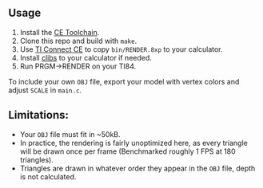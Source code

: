 ## Usage
1. Install the [CE Toolchain](https://ce-programming.github.io/toolchain/static/getting-started.html]).
2. Clone this repo and build with `make`.
3. Use [TI Connect CE](https://education.ti.com/en/products/computer-software/ti-connect-ce-sw) to copy `bin/RENDER.8xp` to your calculator.
4. Install [clibs](https://github.com/CE-Programming/libraries/) to your calculator if needed.
5. Run PRGM->RENDER on your TI84.
   
To include your own `OBJ` file, export your model with vertex colors and adjust `SCALE` in `main.c`.

## Limitations:
* Your `OBJ` file must fit in ~50kB.
* In practice, the rendering is fairly unoptimized here, as every triangle will be drawn once per frame (Benchmarked roughly 1 FPS at 180 triangles).
* Triangles are drawn in whatever order they appear in the `OBJ` file, depth is not calculated.

